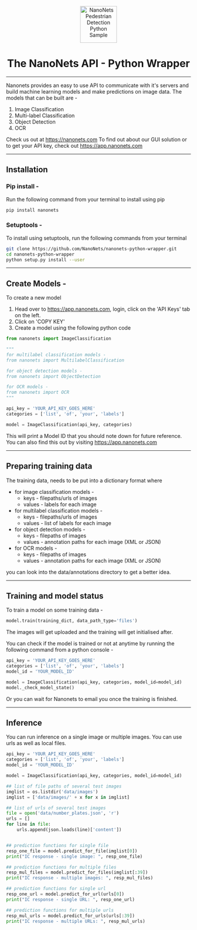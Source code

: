 <div align="center">
  <a href="https://nanonets.com/">
    <img src="https://nanonets.com/logo.png" alt="NanoNets Pedestrian Detection Python Sample" width="100"/>
    </a>
</div>

<h1 align="center">The NanoNets API - Python Wrapper</h1>

** **

Nanonets provides an easy to use API to communicate with it's servers and build machine learning models and make predictions on image data. 
The models that can be built are - 
1. Image Classification
2. Multi-label Classification
3. Object Detection
4. OCR 

Check us out at https://nanonets.com
To find out about our GUI solution or to get your API key, check out https://app.nanonets.com

** **

## Installation

### Pip install - 
Run the following command from your terminal to install using pip
```bash
pip install nanonets
```

### Setuptools - 
To install using setuptools, run the following commands from your terminal
```bash
git clone https://github.com/NanoNets/nanonets-python-wrapper.git
cd nanonets-python-wrapper
python setup.py install --user
```

** **

## Create Models - 
To create a new model
1. Head over to https://app.nanonets.com, login, click on the 'API Keys' tab on the left. 
2. Click on 'COPY KEY'
3. Create a model using the following python code
```python
from nanonets import ImageClassification

"""
for multilabel classification models - 
from nanonets import MultilabelClassification

for object detection models - 
from nanonets import ObjectDetection

for OCR models - 
from nanonets import OCR
"""

api_key = 'YOUR_API_KEY_GOES_HERE'
categories = ['list', 'of', 'your', 'labels']

model = ImageClassification(api_key, categories)
```

This will print a Model ID that you should note down for future reference. You can also find this out by visiting https://app.nanonets.com

** **

## Preparing training data
The training data, needs to be put into a dictionary format where 
* for image classification models - 
	* keys - filepaths/urls of images
	* values - labels for each image
* for multilabel classification models - 
	* keys - filepaths/urls of images
	* values - list of labels for each image
* for object detection models - 
	* keys - filepaths of images
	* values - annotation paths for each image (XML or JSON)
* for OCR models - 
	* keys - filepaths of images
	* values - annotation paths for each image (XML or JSON)

you can look into the data/annotations directory to get a better idea. 

** **

## Training and model status

To train a model on some training data - 
```python
model.train(training_dict, data_path_type='files')
```

The images will get uploaded and the training will get initialised after. 

You can check if the model is trained or not at anytime by running the following command from a python console - 
```python
api_key = 'YOUR_API_KEY_GOES_HERE'
categories = ['list', 'of', 'your', 'labels']
model_id = 'YOUR_MODEL_ID'

model = ImageClassification(api_key, categories, model_id=model_id)
model._check_model_state()
```
Or you can wait for Nanonets to email you once the training is finished. 

** **

## Inference
You can run inference on a single image or multiple images. You can use urls as well as local files. 

```python
api_key = 'YOUR_API_KEY_GOES_HERE'
categories = ['list', 'of', 'your', 'labels']
model_id = 'YOUR_MODEL_ID'

model = ImageClassification(api_key, categories, model_id=model_id)

## list of file paths of several test images
imglist = os.listdir('data/images')
imglist = ['data/images/' + x for x in imglist]

## list of urls of several test images
file = open('data/number_plates.json', 'r')
urls = []
for line in file:
	urls.append(json.loads(line)['content'])


## prediction functions for single file
resp_one_file = model.predict_for_file(imglist[0])
print("IC response - single image: ", resp_one_file)

## prediction functions for multiple files
resp_mul_files = model.predict_for_files(imglist[:39])
print("IC response - multiple images: ", resp_mul_files)

## prediction functions for single url
resp_one_url = model.predict_for_url(urls[0])
print("IC response - single URL: ", resp_one_url)

## prediction functions for multiple urls
resp_mul_urls = model.predict_for_urls(urls[:39])
print("IC response - multiple URLs: ", resp_mul_urls)
```
